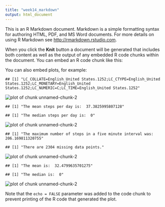 ```yaml
---
title: "week14_markdown"
output: html_document
---
```


This is an R Markdown document. Markdown is a simple formatting syntax for authoring HTML, PDF, and MS Word documents. For more details on using R Markdown see <http://rmarkdown.rstudio.com>.

When you click the **Knit** button a document will be generated that includes both content as well as the output of any embedded R code chunks within the document. You can embed an R code chunk like this:



You can also embed plots, for example:


```
## [1] "LC_COLLATE=English_United States.1252;LC_CTYPE=English_United States.1252;LC_MONETARY=English_United States.1252;LC_NUMERIC=C;LC_TIME=English_United States.1252"
```

![plot of chunk unnamed-chunk-2](figure/unnamed-chunk-2-1.png)

```
## [1] "The mean steps per day is:  37.3825995807128"
```

```
## [1] "The median steps per day is:  0"
```

![plot of chunk unnamed-chunk-2](figure/unnamed-chunk-2-2.png)

```
## [1] "The maximum number of steps in a five minute interval was:  206.169811320755"
```

```
## [1] "There are 2304 missing data points."
```

![plot of chunk unnamed-chunk-2](figure/unnamed-chunk-2-3.png)

```
## [1] "The mean is:  32.4799635701275"
```

```
## [1] "The median is:  0"
```

![plot of chunk unnamed-chunk-2](figure/unnamed-chunk-2-4.png)

Note that the `echo = FALSE` parameter was added to the code chunk to prevent printing of the R code that generated the plot.
